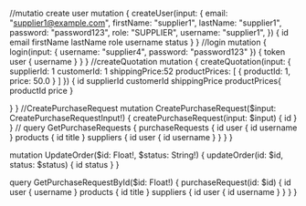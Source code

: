 //mutatio create user
mutation {
  createUser(input: {
    email: "supplier1@example.com",
    firstName: "supplier1",
    lastName: "supplier1",
    password: "password123",
    role: "SUPPLIER",
    username: "supplier1",
  }) {
    id
    email
    firstName
    lastName
    role
    username
    status
  }
}
//login 
mutation {
  login(input: {
    username: "supplier4",
    password: "password123"
  }) {
    token
    user {
      username
    }
  }
}
//createQuotation
mutation {
  createQuotation(input: {
    supplierId: 1
    customerId: 1
    shippingPrice:52
    productPrices: [
      { productId: 1, price: 50.0 }
    ]
  }) {
    id
    supplierId
    customerId
    shippingPrice
    productPrices{
      productId
      price
    }
   
    
  }
}
//CreatePurchaseRequest
mutation CreatePurchaseRequest($input: CreatePurchaseRequestInput!) {
  createPurchaseRequest(input: $input) {
    id
  }
}
//
query GetPurchaseRequests {
  purchaseRequests {
    id
    user {
      id
      username
    }
    products {
      id
      title
    }
      suppliers {
      id
      user {
        id
        username
      }
    }
  }
}

mutation UpdateOrder($id: Float!, $status: String!) {
  updateOrder(id: $id, status: $status) {
    id
    status
  }
}

query GetPurchaseRequestById($id: Float!) {
  purchaseRequest(id: $id) {
    id
    user {
      username
    }
    products {
      id
      title
    }
    suppliers {
      id
      user {
        id
        username
      }
    }
  }
}